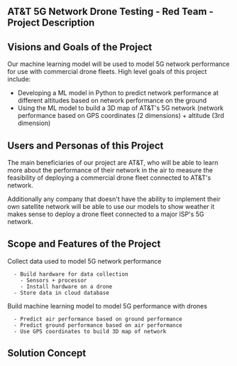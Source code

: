 ## AT&T 5G Network Drone Testing  - Red Team - Project Description

## Visions and Goals of the Project

Our machine learning model will be used to model 5G network performance for use with commercial drone fleets. High level goals of this project include:

  - Developing a ML model in Python to predict network performance at different altitudes based on network performance on the ground
  - Using the ML model to build a 3D map of AT&T's 5G network (network performance based on GPS coordinates (2 dimensions) + altitude (3rd dimension)

## Users and Personas of this Project

The main beneficiaries of our project are AT&T, who will be able to learn more about the performance of their network in the air to measure the feasibility of deploying a commercial drone fleet connected to AT&T's network.

Additionally any company that doesn't have the ability to implement their own satellite network will be able to use our models to show weather it makes sense to deploy a drone fleet connected to a major ISP's 5G network.

## Scope and Features of the Project

  Collect data used to model 5G network performance
  
      - Build hardware for data collection
        - Sensors + processor
        - Install hardware on a drone
      - Store data in cloud database
  
  Build machine learning model to model 5G performance with drones
  
      - Predict air performance based on ground performance
      - Predict ground performance based on air performance
      - Use GPS coordinates to build 3D map of network
 
## Solution Concept
